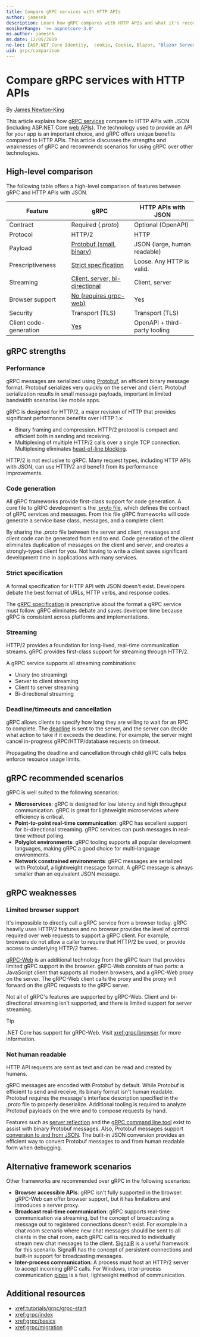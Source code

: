 ```yaml
---
title: Compare gRPC services with HTTP APIs
author: jamesnk
description: Learn how gRPC compares with HTTP APIs and what it's recommend scenarios are.
monikerRange: '>= aspnetcore-3.0'
ms.author: jamesnk
ms.date: 12/05/2019
no-loc: [ASP.NET Core Identity,  cookie, Cookie, Blazor, "Blazor Server", "Blazor WebAssembly", "Identity", "Let's Encrypt", Razor, SignalR]
uid: grpc/comparison
---
```

# Compare gRPC services with HTTP APIs

By [James Newton-King](https://twitter.com/jamesnk)

This article explains how [gRPC services](https://grpc.io/docs/guides/) compare to HTTP APIs with JSON (including ASP.NET Core [web APIs](xref:web-api/index)). The technology used to provide an API for your app is an important choice, and gRPC offers unique benefits compared to HTTP APIs. This article discusses the strengths and weaknesses of gRPC and recommends scenarios for using gRPC over other technologies.

## High-level comparison

The following table offers a high-level comparison of features between gRPC and HTTP APIs with JSON.

| Feature          | gRPC                                               | HTTP APIs with JSON           |
| ---------------- | -------------------------------------------------- | ----------------------------- |
| Contract         | Required (*.proto*)                                | Optional (OpenAPI)            |
| Protocol         | HTTP/2                                             | HTTP                          |
| Payload          | [Protobuf (small, binary)](#performance)           | JSON (large, human readable)  |
| Prescriptiveness | [Strict specification](#strict-specification)      | Loose. Any HTTP is valid.     |
| Streaming        | [Client, server, bi-directional](#streaming)       | Client, server                |
| Browser support  | [No (requires grpc-web)](#limited-browser-support) | Yes                           |
| Security         | Transport (TLS)                                    | Transport (TLS)               |
| Client code-generation | [Yes](#code-generation)                      | OpenAPI + third-party tooling |

## gRPC strengths

### Performance

gRPC messages are serialized using [Protobuf](https://developers.google.com/protocol-buffers/docs/overview), an efficient binary message format. Protobuf serializes very quickly on the server and client. Protobuf serialization results in small message payloads, important in limited bandwidth scenarios like mobile apps.

gRPC is designed for HTTP/2, a major revision of HTTP that provides significant performance benefits over HTTP 1.x:

* Binary framing and compression. HTTP/2 protocol is compact and efficient both in sending and receiving.
* Multiplexing of multiple HTTP/2 calls over a single TCP connection. Multiplexing eliminates [head-of-line blocking](https://en.wikipedia.org/wiki/Head-of-line_blocking).

HTTP/2 is not exclusive to gRPC. Many request types, including HTTP APIs with JSON, can use HTTP/2 and benefit from its performance improvements.

### Code generation

All gRPC frameworks provide first-class support for code generation. A core file to gRPC development is the [.proto file](https://developers.google.com/protocol-buffers/docs/proto3), which defines the contract of gRPC services and messages. From this file gRPC frameworks will code generate a service base class, messages, and a complete client.

By sharing the *.proto* file between the server and client, messages and client code can be generated from end to end. Code generation of the client eliminates duplication of messages on the client and server, and creates a strongly-typed client for you. Not having to write a client saves significant development time in applications with many services.

### Strict specification

A formal specification for HTTP API with JSON doesn't exist. Developers debate the best format of URLs, HTTP verbs, and response codes.

The [gRPC specification](https://github.com/grpc/grpc/blob/master/doc/PROTOCOL-HTTP2.md) is prescriptive about the format a gRPC service must follow. gRPC eliminates debate and saves developer time because gRPC is consistent across platforms and implementations.

### Streaming

HTTP/2 provides a foundation for long-lived, real-time communication streams. gRPC provides first-class support for streaming through HTTP/2.

A gRPC service supports all streaming combinations:

* Unary (no streaming)
* Server to client streaming
* Client to server streaming
* Bi-directional streaming

### Deadline/timeouts and cancellation

gRPC allows clients to specify how long they are willing to wait for an RPC to complete. The [deadline](https://grpc.io/blog/deadlines) is sent to the server, and the server can decide what action to take if it exceeds the deadline. For example, the server might cancel in-progress gRPC/HTTP/database requests on timeout.

Propagating the deadline and cancellation through child gRPC calls helps enforce resource usage limits.

## gRPC recommended scenarios

gRPC is well suited to the following scenarios:

* **Microservices**: gRPC is designed for low latency and high throughput communication. gRPC is great for lightweight microservices where efficiency is critical.
* **Point-to-point real-time communication**: gRPC has excellent support for bi-directional streaming. gRPC services can push messages in real-time without polling.
* **Polyglot environments**: gRPC tooling supports all popular development languages, making gRPC a good choice for multi-language environments.
* **Network constrained environments**: gRPC messages are serialized with Protobuf, a lightweight message format. A gRPC message is always smaller than an equivalent JSON message.

## gRPC weaknesses

### Limited browser support

It's impossible to directly call a gRPC service from a browser today. gRPC heavily uses HTTP/2 features and no browser provides the level of control required over web requests to support a gRPC client. For example, browsers do not allow a caller to require that HTTP/2 be used, or provide access to underlying HTTP/2 frames.

[gRPC-Web](https://grpc.io/docs/tutorials/basic/web.html) is an additional technology from the gRPC team that provides limited gRPC support in the browser. gRPC-Web consists of two parts: a JavaScript client that supports all modern browsers, and a gRPC-Web proxy on the server. The gRPC-Web client calls the proxy and the proxy will forward on the gRPC requests to the gRPC server.

Not all of gRPC's features are supported by gRPC-Web. Client and bi-directional streaming isn't supported, and there is limited support for server streaming.

> [!TIP]
> .NET Core has support for gRPC-Web. Visit <xref:grpc/browser> for more information.

### Not human readable

HTTP API requests are sent as text and can be read and created by humans.

gRPC messages are encoded with Protobuf by default. While Protobuf is efficient to send and receive, its binary format isn't human readable. Protobuf requires the message's interface description specified in the *.proto* file to properly deserialize. Additional tooling is required to analyze Protobuf payloads on the wire and to compose requests by hand.

Features such as [server reflection](https://github.com/grpc/grpc/blob/master/doc/server-reflection.md) and the [gRPC command line tool](https://github.com/grpc/grpc/blob/master/doc/command_line_tool.md) exist to assist with binary Protobuf messages. Also, Protobuf messages support [conversion to and from JSON](https://developers.google.com/protocol-buffers/docs/proto3#json). The built-in JSON conversion provides an efficient way to convert Protobuf messages to and from human readable form when debugging.

## Alternative framework scenarios

Other frameworks are recommended over gRPC in the following scenarios:

* **Browser accessible APIs**: gRPC isn't fully supported in the browser. gRPC-Web can offer browser support, but it has limitations and introduces a server proxy.
* **Broadcast real-time communication**: gRPC supports real-time communication via streaming, but the concept of broadcasting a message out to registered connections doesn't exist. For example in a chat room scenario where new chat messages should be sent to all clients in the chat room, each gRPC call is required to individually stream new chat messages to the client. [SignalR](xref:signalr/introduction) is a useful framework for this scenario. SignalR has the concept of persistent connections and built-in support for broadcasting messages.
* **Inter-process communication**: A process must host an HTTP/2 server to accept incoming gRPC calls. For Windows, inter-process communication [pipes](/dotnet/standard/io/pipe-operations) is a fast, lightweight method of communication.

## Additional resources

* <xref:tutorials/grpc/grpc-start>
* <xref:grpc/index>
* <xref:grpc/basics>
* <xref:grpc/migration>

